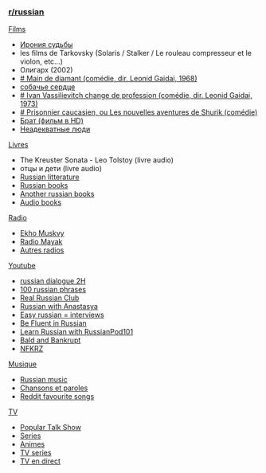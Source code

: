 
### [r/russian](https://www.reddit.com/r/russian/wiki/full_course)


<u>Films </u>
- [Ирония судьбы](https://www.youtube.com/watch?v=lVpmZnRIMKs)
-  les films de Tarkovsky (Solaris / Stalker / Le rouleau compresseur et le violon, etc...)
-  Олигарх (2002)
-  [# Main de diamant (comédie, dir. Leonid Gaidai, 1968)](https://www.youtube.com/watch?v=B-iVfLX2tvY)
-  [собачье  сердце](https://www.youtube.com/watch?v=aOE_3_Ws4y0) 
-  [# Ivan Vassilievitch change de profession (comédie, dir. Leonid Gaidai, 1973)](https://www.youtube.com/watch?v=a50qT9bW2Qo)
-  [# Prisonnier caucasien, ou Les nouvelles aventures de Shurik (comédie)](https://www.youtube.com/watch?v=P2_sjEURwgo)
-  [Брат (фильм в HD)](https://www.youtube.com/watch?v=aDaaCGZz-Ok)
-  [Неадекватные люди](https://www.youtube.com/watch?v=RuEFwdtDDiM)

<u>Livres</u>
- The Kreuster Sonata - Leo Tolstoy (livre audio)
- отцы и дети (livre audio)
- [Russian litterature](https://russianenthusiast.com/russian-culture/russian-literature/)
- [Russian books](http://flibusta.is/b)
- [Another russian books](https://read2read.net/)
- [Audio books](http://mds-club.ru/cgi-bin/index.cgi?r=84&lang=rus&sbr=1&posits=0&filter=0&article=0&sortby=20&search=&searchbutton.x=0&searchbutton.y=0)

<u>Radio</u>
-  [Ekho Muskvy](https://echo.msk.ru/sounds/stream.html)
-  [Radio Mayak](https://radiomayak.ru/)
-  [Autres radios](https://www.radio.fr/language/russian)

<u>Youtube</u>
-  [russian dialogue 2H](https://www.youtube.com/watch?v=PEidRnRXA90)
-  [100 russian phrases](https://www.youtube.com/watch?v=e9faloUNgKM)
-  [Real Russian Club](https://www.youtube.com/channel/UCyJznKYS9kkP7RWWq3YAbFw/videos)
-  [Russian with Anastasya](https://www.youtube.com/channel/UCtZ7CepLxk_dSbsbRFgPaFw)
-  [Easy russian = interviews](https://www.youtube.com/playlist?list=PLA5UIoabheFNOmTYF_LDqbO42p8Ng0LLa)
-  [Be Fluent in Russian](https://www.youtube.com/channel/UCtMqRKjQcFJoq4TOIdHDiew)
-  [Learn Russian with RussianPod101](https://www.youtube.com/channel/UCUg_JDaHFAPEiFGDMddoIzA)
-  [Bald and Bankrupt](https://www.youtube.com/channel/UCxDZs_ltFFvn0FDHT6kmoXA)
-  [NFKRZ](https://www.youtube.com/channel/UC19xLluI7dG093Gmw57BhHw)

<u>Musique</u>
- [Russian music](https://russianenthusiast.com/russian-culture/russian-music/)
- [Chansons et paroles](https://russianlyrics.blogspot.com/)
- [Reddit favourite songs](https://www.reddit.com/r/russian/comments/2gae5g/your_favourite_russian_songs/)

<u>TV</u>
-  [Popular Talk Show](https://www.youtube.com/channel/UCzlzGhKI5Y1LIeDJI53cWjQ)
-  [Series](http://seasonvar.ru/)
-  [Animes](https://video.animespirit.ru/)
-  [TV series](https://russianfilmhub.com/tvshows/)
-  [TV en direct](https://wwitv.com/television/174.htm)
